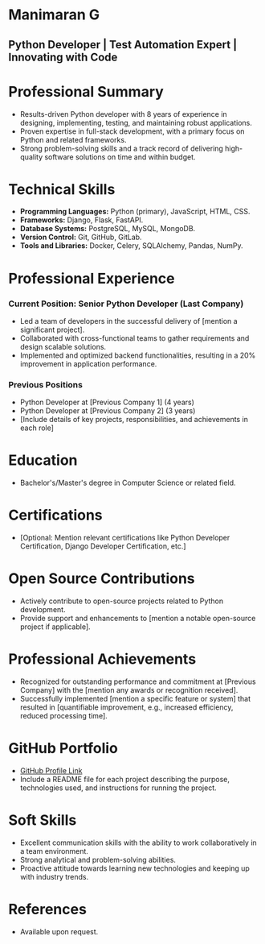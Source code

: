 # Manimaran G
## Python Developer | Test Automation Expert | Innovating with Code


# Professional Summary

- Results-driven Python developer with 8 years of experience in designing, implementing, testing, and maintaining robust applications.
- Proven expertise in full-stack development, with a primary focus on Python and related frameworks.
- Strong problem-solving skills and a track record of delivering high-quality software solutions on time and within budget.

# Technical Skills

- **Programming Languages:** Python (primary), JavaScript, HTML, CSS.
- **Frameworks:** Django, Flask, FastAPI.
- **Database Systems:** PostgreSQL, MySQL, MongoDB.
- **Version Control:** Git, GitHub, GitLab.
- **Tools and Libraries:** Docker, Celery, SQLAlchemy, Pandas, NumPy.

# Professional Experience

### Current Position: Senior Python Developer (Last Company)

- Led a team of developers in the successful delivery of [mention a significant project].
- Collaborated with cross-functional teams to gather requirements and design scalable solutions.
- Implemented and optimized backend functionalities, resulting in a 20% improvement in application performance.

### Previous Positions

- Python Developer at [Previous Company 1] (4 years)
- Python Developer at [Previous Company 2] (3 years)
- [Include details of key projects, responsibilities, and achievements in each role]

# Education

- Bachelor's/Master's degree in Computer Science or related field.

# Certifications

- [Optional: Mention relevant certifications like Python Developer Certification, Django Developer Certification, etc.]

# Open Source Contributions

- Actively contribute to open-source projects related to Python development.
- Provide support and enhancements to [mention a notable open-source project if applicable].

# Professional Achievements

- Recognized for outstanding performance and commitment at [Previous Company] with the [mention any awards or recognition received].
- Successfully implemented [mention a specific feature or system] that resulted in [quantifiable improvement, e.g., increased efficiency, reduced processing time].

# GitHub Portfolio

- [GitHub Profile Link](https://github.com/yourusername)
- Include a README file for each project describing the purpose, technologies used, and instructions for running the project.

# Soft Skills

- Excellent communication skills with the ability to work collaboratively in a team environment.
- Strong analytical and problem-solving abilities.
- Proactive attitude towards learning new technologies and keeping up with industry trends.

# References

- Available upon request.
